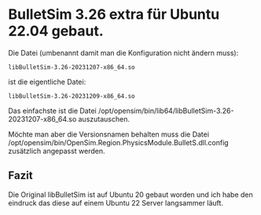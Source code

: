 # BulletSim 3.26 extra für Ubuntu 22.04 gebaut.
Die Datei (umbenannt damit man die Konfiguration nicht ändern muss):

    libBulletSim-3.26-20231207-x86_64.so

ist die eigentliche Datei:

    libBulletSim-3.26-20231209-x86_64.so

Das einfachste ist die Datei /opt/opensim/bin/lib64/libBulletSim-3.26-20231207-x86_64.so auszutauschen.

Möchte man aber die Versionsnamen behalten muss die Datei /opt/opensim/bin/OpenSim.Region.PhysicsModule.BulletS.dll.config zusätzlich angepasst werden.

## Fazit
Die Original libBulletSim ist auf Ubuntu 20 gebaut worden und ich habe den eindruck das diese auf einem Ubuntu 22 Server langsammer läuft.
